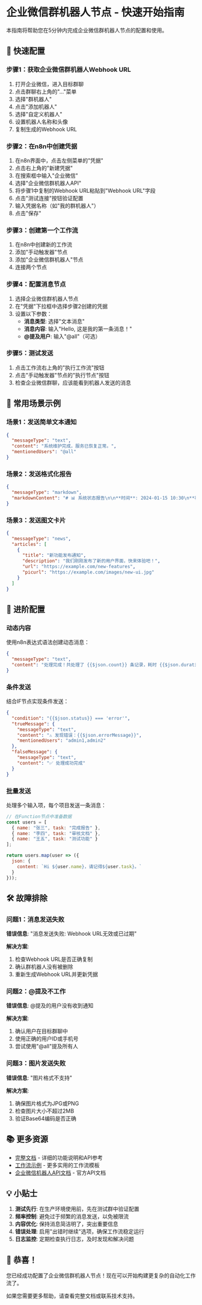 # 企业微信群机器人节点 - 快速开始指南

本指南将帮助您在5分钟内完成企业微信群机器人节点的配置和使用。

## 🚀 快速配置

### 步骤1：获取企业微信群机器人Webhook URL

1. 打开企业微信，进入目标群聊
2. 点击群聊右上角的"..."菜单
3. 选择"群机器人"
4. 点击"添加机器人"
5. 选择"自定义机器人"
6. 设置机器人名称和头像
7. 复制生成的Webhook URL

### 步骤2：在n8n中创建凭据

1. 在n8n界面中，点击左侧菜单的"凭据"
2. 点击右上角的"新建凭据"
3. 在搜索框中输入"企业微信"
4. 选择"企业微信群机器人API"
5. 将步骤1中复制的Webhook URL粘贴到"Webhook URL"字段
6. 点击"测试连接"按钮验证配置
7. 输入凭据名称（如"我的群机器人"）
8. 点击"保存"

### 步骤3：创建第一个工作流

1. 在n8n中创建新的工作流
2. 添加"手动触发器"节点
3. 添加"企业微信群机器人"节点
4. 连接两个节点

### 步骤4：配置消息节点

1. 选择企业微信群机器人节点
2. 在"凭据"下拉框中选择步骤2创建的凭据
3. 设置以下参数：
   - **消息类型**: 选择"文本消息"
   - **消息内容**: 输入"Hello, 这是我的第一条消息！"
   - **@提及用户**: 输入"@all"（可选）

### 步骤5：测试发送

1. 点击工作流右上角的"执行工作流"按钮
2. 点击"手动触发器"节点的"执行节点"按钮
3. 检查企业微信群聊，应该能看到机器人发送的消息

## 🎯 常用场景示例

### 场景1：发送简单文本通知

```json
{
  "messageType": "text",
  "content": "系统维护完成，服务已恢复正常。",
  "mentionedUsers": "@all"
}
```

### 场景2：发送格式化报告

```json
{
  "messageType": "markdown",
  "markdownContent": "# 📊 系统状态报告\n\n**时间**: 2024-01-15 10:30\n**状态**: ✅ 正常\n**CPU使用率**: 45%\n**内存使用率**: 62%\n\n---\n\n所有服务运行正常"
}
```

### 场景3：发送图文卡片

```json
{
  "messageType": "news",
  "articles": [
    {
      "title": "新功能发布通知",
      "description": "我们刚刚发布了新的用户界面，快来体验吧！",
      "url": "https://example.com/new-features",
      "picurl": "https://example.com/images/new-ui.jpg"
    }
  ]
}
```

## 🔧 进阶配置

### 动态内容

使用n8n表达式语法创建动态消息：

```json
{
  "messageType": "text",
  "content": "处理完成！共处理了 {{$json.count}} 条记录，耗时 {{$json.duration}} 秒。"
}
```

### 条件发送

结合IF节点实现条件发送：

```json
{
  "condition": "{{$json.status}} === 'error'",
  "trueMessage": {
    "messageType": "text",
    "content": "⚠️ 发现错误：{{$json.errorMessage}}",
    "mentionedUsers": "admin1,admin2"
  },
  "falseMessage": {
    "messageType": "text",
    "content": "✅ 处理成功完成"
  }
}
```

### 批量发送

处理多个输入项，每个项目发送一条消息：

```javascript
// 在Function节点中准备数据
const users = [
  { name: "张三", task: "完成报告" },
  { name: "李四", task: "审核文档" },
  { name: "王五", task: "测试功能" }
];

return users.map(user => ({
  json: {
    content: `Hi ${user.name}，请记得${user.task}。`
  }
}));
```

## 🛠️ 故障排除

### 问题1：消息发送失败

**错误信息**: "消息发送失败: Webhook URL无效或已过期"

**解决方案**:
1. 检查Webhook URL是否正确复制
2. 确认群机器人没有被删除
3. 重新生成Webhook URL并更新凭据

### 问题2：@提及不工作

**错误信息**: @提及的用户没有收到通知

**解决方案**:
1. 确认用户在目标群聊中
2. 使用正确的用户ID或手机号
3. 尝试使用"@all"提及所有人

### 问题3：图片发送失败

**错误信息**: "图片格式不支持"

**解决方案**:
1. 确保图片格式为JPG或PNG
2. 检查图片大小不超过2MB
3. 验证Base64编码是否正确

## 📚 更多资源

- [完整文档](./README.md) - 详细的功能说明和API参考
- [工作流示例](./examples/workflow-examples.json) - 更多实用的工作流模板
- [企业微信机器人API文档](https://developer.work.weixin.qq.com/document/path/91770) - 官方API文档

## 💡 小贴士

1. **测试先行**: 在生产环境使用前，先在测试群中验证配置
2. **频率控制**: 避免过于频繁的消息发送，以免被限流
3. **内容优化**: 保持消息简洁明了，突出重要信息
4. **错误处理**: 启用"出错时继续"选项，确保工作流稳定运行
5. **日志监控**: 定期检查执行日志，及时发现和解决问题

## 🎉 恭喜！

您已经成功配置了企业微信群机器人节点！现在可以开始构建更复杂的自动化工作流了。

如果您需要更多帮助，请查看完整文档或联系技术支持。